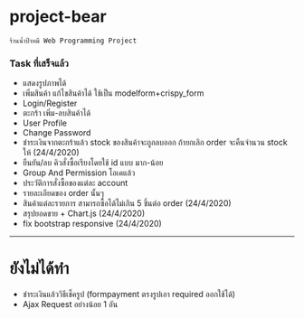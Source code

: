 # project-bear
    ร้านน้ำป้าหมี Web Programming Project
### Task ที่เสร็จแล้ว
* แสดงรูปภาพได้
* เพิ่มสินค้า แก้ไขสินค้าได้ ใช้เป็น modelform+crispy_form
* Login/Register
* ตะกร้า เพิ่ม-ลบสินค้าได้
* User Profile
* Change Password
* ชำระเงินจากตะกร้าแล้ว stock ของสินค้าจะถูกลบออก ถ้ายกเลิก order จะคืนจำนวน stock ให้ (24/4/2020)
* ยืนยัน/ลบ คิวสั่งซื้อเรียงโดยใช้ id แบบ มาก-น้อย
* Group And Permission โอเคแล้ว
* ประวัติการสั่งซื้อของแต่ละ account
* รายละเอียดของ order นั้นๆ
* สินค้าแต่ละรายการ สามารถซื้อได้ไม่เกิน 5 ชิ้นต่อ order (24/4/2020)
* สรุปยอดขาย + Chart.js (24/4/2020)
* fix bootstrap responsive (24/4/2020)
------
# ยังไม่ได้ทำ
* ชำระเงินแล้ววิธีเช็ครูป (formpayment ตรงรูปเอา required ออกใช้ได้)
* Ajax Request อย่างน้อย 1 อัน

